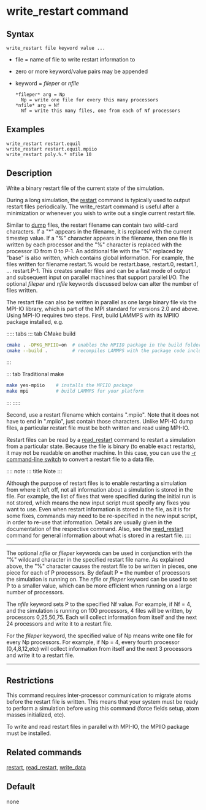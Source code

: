 # write_restart command

## Syntax

``` LAMMPS
write_restart file keyword value ...
```

-   file = name of file to write restart information to

-   zero or more keyword/value pairs may be appended

-   keyword = *fileper* or *nfile*

        *fileper* arg = Np
          Np = write one file for every this many processors
        *nfile* arg = Nf
          Nf = write this many files, one from each of Nf processors

## Examples

``` LAMMPS
write_restart restart.equil
write_restart restart.equil.mpiio
write_restart poly.%.* nfile 10
```

## Description

Write a binary restart file of the current state of the simulation.

During a long simulation, the [restart](restart) command is typically
used to output restart files periodically. The write_restart command is
useful after a minimization or whenever you wish to write out a single
current restart file.

Similar to [dump](dump) files, the restart filename can contain two
wild-card characters. If a \"\*\" appears in the filename, it is
replaced with the current timestep value. If a \"%\" character appears
in the filename, then one file is written by each processor and the
\"%\" character is replaced with the processor ID from 0 to P-1. An
additional file with the \"%\" replaced by \"base\" is also written,
which contains global information. For example, the files written for
filename restart.% would be restart.base, restart.0, restart.1, \...
restart.P-1. This creates smaller files and can be a fast mode of output
and subsequent input on parallel machines that support parallel I/O. The
optional *fileper* and *nfile* keywords discussed below can alter the
number of files written.

The restart file can also be written in parallel as one large binary
file via the MPI-IO library, which is part of the MPI standard for
versions 2.0 and above. Using MPI-IO requires two steps. First, build
LAMMPS with its MPIIO package installed, e.g.

::::: tabs
::: tab
CMake build

``` bash
cmake . -DPKG_MPIIO=on  # enables the MPIIO package in the build folder
cmake --build .         # recompiles LAMMPS with the package code included
```
:::

::: tab
Traditional make

``` bash
make yes-mpiio    # installs the MPIIO package
make mpi          # build LAMMPS for your platform
```
:::
:::::

Second, use a restart filename which contains \".mpiio\". Note that it
does not have to end in \".mpiio\", just contain those characters.
Unlike MPI-IO dump files, a particular restart file must be both written
and read using MPI-IO.

Restart files can be read by a [read_restart](read_restart) command to
restart a simulation from a particular state. Because the file is binary
(to enable exact restarts), it may not be readable on another machine.
In this case, you can use the [-r command-line switch](Run_options) to
convert a restart file to a data file.

:::: note
::: title
Note
:::

Although the purpose of restart files is to enable restarting a
simulation from where it left off, not all information about a
simulation is stored in the file. For example, the list of fixes that
were specified during the initial run is not stored, which means the new
input script must specify any fixes you want to use. Even when restart
information is stored in the file, as it is for some fixes, commands may
need to be re-specified in the new input script, in order to re-use that
information. Details are usually given in the documentation of the
respective command. Also, see the [read_restart](read_restart) command
for general information about what is stored in a restart file.
::::

------------------------------------------------------------------------

The optional *nfile* or *fileper* keywords can be used in conjunction
with the \"%\" wildcard character in the specified restart file name. As
explained above, the \"%\" character causes the restart file to be
written in pieces, one piece for each of P processors. By default P =
the number of processors the simulation is running on. The *nfile* or
*fileper* keyword can be used to set P to a smaller value, which can be
more efficient when running on a large number of processors.

The *nfile* keyword sets P to the specified Nf value. For example, if Nf
= 4, and the simulation is running on 100 processors, 4 files will be
written, by processors 0,25,50,75. Each will collect information from
itself and the next 24 processors and write it to a restart file.

For the *fileper* keyword, the specified value of Np means write one
file for every Np processors. For example, if Np = 4, every fourth
processor (0,4,8,12,etc) will collect information from itself and the
next 3 processors and write it to a restart file.

------------------------------------------------------------------------

## Restrictions

This command requires inter-processor communication to migrate atoms
before the restart file is written. This means that your system must be
ready to perform a simulation before using this command (force fields
setup, atom masses initialized, etc).

To write and read restart files in parallel with MPI-IO, the MPIIO
package must be installed.

## Related commands

[restart](restart), [read_restart](read_restart),
[write_data](write_data)

## Default

none
